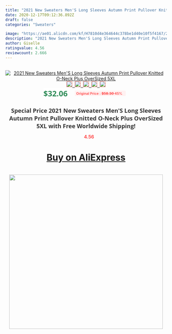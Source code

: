 ```yaml
---
title: "2021 New Sweaters Men'S Long Sleeves Autumn Print Pullover Knitted O-Neck Plus OverSized 5XL"
date: 2020-12-17T09:12:36.892Z
draft: false
categories: "Sweaters"

image: "https://ae01.alicdn.com/kf/H7810d4e364644c378be1d40e10f5f4167/2021-New-Sweaters-Men-S-Long-Sleeves-Autumn-Print-Pullover-Knitted-O-Neck-Plus-OverSized-5XL.jpg"
description: "2021 New Sweaters Men'S Long Sleeves Autumn Print Pullover Knitted O-Neck Plus OverSized 5XL"
author: Giselle
ratingvalue: 4.56
reviewcount: 2.666
---
```

<br>
<div style="text-align: center;">
<a href="https://s.click.aliexpress.com/e/_A0hnwV" target="_blank" rel="nofollow noopener noreferrer"><img alt="2021 New Sweaters Men'S Long Sleeves Autumn Print Pullover Knitted O-Neck Plus OverSized 5XL" class="magnifier-image" src="https://ae01.alicdn.com/kf/H7810d4e364644c378be1d40e10f5f4167/2021-New-Sweaters-Men-S-Long-Sleeves-Autumn-Print-Pullover-Knitted-O-Neck-Plus-OverSized-5XL.jpg_640x640.jpg">
<br>
<img style="border:1px solid salmon" src="https://ae01.alicdn.com/kf/H7810d4e364644c378be1d40e10f5f4167/2021-New-Sweaters-Men-S-Long-Sleeves-Autumn-Print-Pullover-Knitted-O-Neck-Plus-OverSized-5XL.jpg_120x120.jpg">&nbsp;&nbsp;<img style="border:1px solid salmon" src="https://ae01.alicdn.com/kf/H943504c9e1a24e1db9297563fc86231aO/2021-New-Sweaters-Men-S-Long-Sleeves-Autumn-Print-Pullover-Knitted-O-Neck-Plus-OverSized-5XL.jpg_120x120.jpg">&nbsp;&nbsp;<img style="border:1px solid salmon" src="https://ae01.alicdn.com/kf/Hbb1df9479f264cdfade1236b8e3a195eq/2021-New-Sweaters-Men-S-Long-Sleeves-Autumn-Print-Pullover-Knitted-O-Neck-Plus-OverSized-5XL.jpg_120x120.jpg">&nbsp;&nbsp;<img style="border:1px solid salmon" src="https://ae01.alicdn.com/kf/H0a1c279c76234d45be038d7e24495b70Y/2021-New-Sweaters-Men-S-Long-Sleeves-Autumn-Print-Pullover-Knitted-O-Neck-Plus-OverSized-5XL.jpg_120x120.jpg">&nbsp;&nbsp;<img style="border:1px solid salmon" src="https://ae01.alicdn.com/kf/Heb28356fffe946caa0d75757b2b04aa1C/2021-New-Sweaters-Men-S-Long-Sleeves-Autumn-Print-Pullover-Knitted-O-Neck-Plus-OverSized-5XL.jpg_120x120.jpg"></a></div><br0>
<div style="text-align: center;"><span style="background-color: white; border: 0px; box-sizing: border-box; color: seagreen; display: inline-block; font-family: &quot;open sans&quot; , &quot;arial&quot; , &quot;helvetica&quot; , sans-serif , &quot;heiti&quot;; font-size: 24px; font-stretch: inherit; font-weight: 700; line-height: inherit; margin: 0px 10px 0px 0px; padding: 0px; vertical-align: middle;">$32.06 </span>
<span style="background: rgb(255 , 241 , 241); border-radius: 3px; border: 0px; box-sizing: border-box; color: #ff4747; display: inline-block; font-family: inherit; font-size: 12px; font-stretch: inherit; font-style: inherit; font-variant: inherit; font-weight: 600; line-height: inherit; margin: 0px; padding: 2px 5px; transform: scale(0.9); vertical-align: middle;">Original Price : <b style="text-decoration: line-through;">$58.30 </b> 45%&nbsp;&nbsp;</span></div>
<h1 style="color: #333333; display: inline-block; font-family: &quot;open sans&quot; , &quot;arial&quot; , &quot;helvetica&quot; , sans-serif , &quot;heiti&quot;; font-size: 18px; font-stretch: inherit; font-weight: 700; text-align: center;">Special Price 2021 New Sweaters Men'S Long Sleeves Autumn Print Pullover Knitted O-Neck Plus OverSized 5XL with Free Worldwide Shipping!</h1>
<div style="color: #ff4747; text-align: center;">
<img src="https://4.bp.blogspot.com/-M0ZcTcb-5uY/XleCXlxnR4I/AAAAAAAAAEc/OrjgMkXV1oMQFaCRZj5HQwOCBcu3w1FegCPcBGAYYCw/s1600/star.png" style="height: 15px;">&nbsp;<b>4.56</b></div>
<div class="button_cont" align="center"><a class="buynow_a" href="https://s.click.aliexpress.com/e/_A0hnwV" target="_blank" rel="nofollow noopener noreferrer"><H1>Buy on AliExpress</H1></a></div><br>
<div class="separator" style="clear: both; text-align: center;">
<img src="https://lh3.googleusercontent.com/-pTy5HemUv9M/XlePHvY0dAI/AAAAAAAAAE4/0nX5iRUoIWY8eMW9Dpxeirr157OZliDIgCLcBGAsYHQ/s1600/badge.gif" width="480">
</div>
